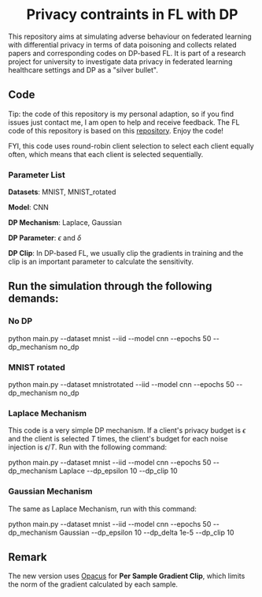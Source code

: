 <h1 align="center">Privacy contraints in FL with DP </h1>
<div align="center"> 
</div>
This repository aims at simulating adverse behaviour on federated learning with differential privacy in terms of data poisoning and collects related papers and corresponding codes on DP-based FL. It is part of a research project for university to investigate data privacy in federated learning healthcare settings and DP as a "silver bullet".

## Code
Tip: the code of this repository is my personal adaption, so if you find issues just contact me, I am open to help and receive feedback. The FL code of this repository is based on this [repository](https://github.com/wenzhu23333/Federated-Learning). Enjoy the code!

FYI, this code uses round-robin client selection to select each client equally often, which means that each client is selected sequentially.

### Parameter List

**Datasets**: MNIST, MNIST_rotated

**Model**: CNN 

**DP Mechanism**: Laplace, Gaussian

**DP Parameter**: $\epsilon$ and $\delta$

**DP Clip**: In DP-based FL, we usually clip the gradients in training and the clip is an important parameter to calculate the sensitivity.

## Run the simulation through the following demands:
### No DP

python main.py --dataset mnist --iid --model cnn --epochs 50 --dp_mechanism no_dp

### MNIST rotated

python main.py --dataset mnistrotated --iid --model cnn --epochs 50 --dp_mechanism no_dp

### Laplace Mechanism

This code is a very simple DP mechanism. If a client's privacy budget is $\epsilon$ and the client is selected $T$ times, the client's budget for each noise injection is $\epsilon / T$. Run with the following command:

python main.py --dataset mnist --iid --model cnn --epochs 50 --dp_mechanism Laplace --dp_epsilon 10 --dp_clip 10

### Gaussian Mechanism

The same as Laplace Mechanism, run with this command:

python main.py --dataset mnist --iid --model cnn --epochs 50 --dp_mechanism Gaussian --dp_epsilon 10 --dp_delta 1e-5 --dp_clip 10

## Remark

The new version uses [Opacus](https://opacus.ai/) for **Per Sample Gradient Clip**, which limits the norm of the gradient calculated by each sample.
